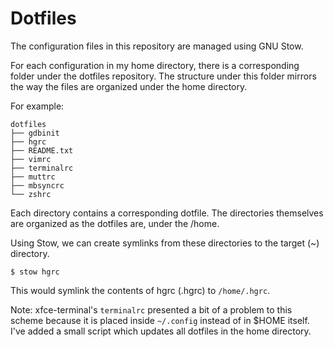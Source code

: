 Dotfiles
========

The configuration files in this repository are managed using GNU Stow.

For each configuration in my home directory, there is a corresponding
folder under the dotfiles repository. The structure under this folder
mirrors the way the files are organized under the home directory.

For example:

    dotfiles
    ├── gdbinit
    ├── hgrc
    ├── README.txt
    ├── vimrc
    ├── terminalrc
    ├── muttrc
    ├── mbsyncrc
    └── zshrc

Each directory contains a corresponding dotfile. The directories
themselves are organized as the dotfiles are, under the /home.

Using Stow, we can create symlinks from these directories to the
target (~) directory.

	$ stow hgrc

This would symlink the contents of hgrc (.hgrc) to `/home/.hgrc`.

Note: xfce-terminal's `terminalrc` presented a bit of a problem to
this scheme because it is placed inside `~/.config` instead of in
$HOME itself. I've added a small script which updates all dotfiles
in the home directory.
